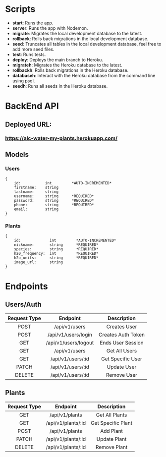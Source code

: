 # Scripts

- **start**: Runs the app.
- **server**: Runs the app with Nodemon.
- **migrate**: Migrates the local development database to the latest.
- **rollback**: Rolls back migrations in the local development database.
- **seed**: Truncates all tables in the local development database, feel free to add more seed files.
- **test**: Runs tests.
- **deploy**: Deploys the main branch to Heroku.
- **migrateh**: Migrates the Heroku database to the latest.
- **rollbackh**: Rolls back migrations in the Heroku database.
- **databaseh**: Interact with the Heroku database from the command line using psql.
- **seedh**: Runs all seeds in the Heroku database.

# BackEnd API

## Deployed URL:
### https://alc-water-my-plants.herokuapp.com/

## Models

### Users
```
{
    id:           int         *AUTO-INCREMENTED*
    firstname:    string
    lastname:     string
    username:     string      *REQUIRED*
    password:     string      *REQUIRED*
    phone:        string      *REQUIRED*
    email:        string
}
```
### Plants
```
{
    id:             int         *AUTO-INCREMENTED*
    nickname:       string      *REQUIRED*
    species:        string      *REQUIRED*
    h20_frequency:  int         *REQUIRED*
    h2o_units:      string      *REQUIRED*
    image_url:      string
}
```

# Endpoints

## Users/Auth

| Request Type | Endpoint                   | Description            |
|:------------:|:--------------------------:|:----------------------:|
| POST         | /api/v1/users              | Creates User           |
| POST         | /api/v1/users/login        | Creates Auth Token     |
| GET          | /api/v1/users/logout       | Ends User Session      |
| GET          | /api/v1/users              | Get All Users          |
| GET          | /api/v1/users/:id          | Get Specific User      |
| PATCH        | /api/v1/users/:id          | Update User            |
| DELETE       | /api/v1/users/:id          | Remove User            |

## Plants
| Request Type | Endpoint                  | Description             |
|:------------:|:-------------------------:|:-----------------------:|
| GET          | /api/v1/plants             | Get All Plants          |
| GET          | /api/v1/plants/:id         | Get Specific Plant      |
| POST         | /api/v1/plants             | Add Plant               |
| PATCH        | /api/v1/plants/:id         | Update Plant            |
| DELETE       | /api/v1/plants/:id         | Remove Plant            |

